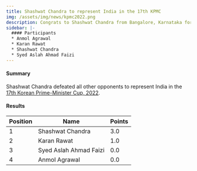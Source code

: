 ```yaml
---
title: Shashwat Chandra to represent India in the 17th KPMC
img: /assets/img/news/kpmc2022.png
description: Congrats to Shashwat Chandra from Bangalore, Karnataka for winning the KPMC Indian Representative Selection Tournament, held from 22nd to 27th July, 2022. This year, the KPMC tournament will be held in-person in South Korea, and Shashwat Chandra will be representing India there. The decider match, between Karan Rawat and Shashwat Chandra was a nail-biter, and Shashwat won by a tiny 1.5 point margin to claim the victory.
sidebar: |-
  #### Participants
  * Anmol Agrawal
  * Karan Rawat
  * Shashwat Chandra
  * Syed Aslah Ahmad Faizi
---
```

#### Summary

Shashwat Chandra defeated all other opponents to represent India in the [17th Korean Prime-Minister Cup, 2022](http://kpmc.kbaduk.or.kr/eng/player/player_list.asp?ng=1).

#### Results

| Position | Name                      | Points |
| -------- | ------------------------- | ------ |
| 1        | Shashwat Chandra          | 3.0    |
| 2        | Karan Rawat               | 1.0    |
| 3        | Syed Aslah Ahmad Faizi    | 0.0    |
| 4        | Anmol Agrawal             | 0.0    |
